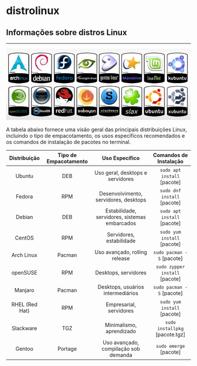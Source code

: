 # distrolinux
## Informações sobre distros Linux
---

<img src="imagens/distros.png">

A tabela abaixo fornece uma visão geral das principais distribuições Linux, incluindo o tipo de empacotamento, os usos específicos recomendados e os comandos de instalação de pacotes no terminal.</br>

Distribuição  | Tipo de Empacotamento |       Uso Específico                              | Comandos de Instalação 
:------------:|:---------------------:|:-------------------------------------------------:|:---------------------------:
Ubuntu        |DEB                    |Uso geral, desktops e servidores                   |`sudo apt install` [pacote]
Fedora        |RPM                    |Desenvolvimento, servidores, desktops              |`sudo dnf install` [pacote]
Debian        |DEB                    |Estabilidade, servidores, sistemas embarcados      |`sudo apt install` [pacote]
CentOS        |RPM                    |Servidores, estabilidade                           |`sudo yum install` [pacote]
Arch Linux    |Pacman                 |Uso avançado, rolling release                      |`sudo pacman -S` [pacote]
openSUSE      |RPM                    |Desktops, servidores                               |`sudo zypper install` [pacote]
Manjaro       |Pacman                 |Desktops, usuários intermediários                  |`sudo pacman -S` [pacote]
RHEL (Red Hat)|RPM                    |Empresarial, servidores                            |`sudo yum install` [pacote]
Slackware     |TGZ                    |Minimalismo, aprendizado                           |`sudo installpkg` [pacote.tgz]
Gentoo        |Portage                |Uso avançado, compilação sob demanda               |`sudo emerge` [pacote]

